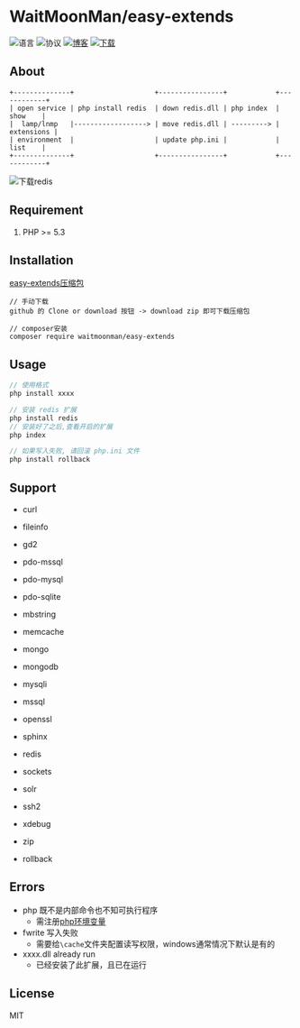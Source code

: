 ﻿# WaitMoonMan/easy-extends
![语言](https://img.shields.io/badge/language-php-green.svg)
![协议](https://img.shields.io/badge/license-MIT-008800.svg)
[![博客](https://img.shields.io/badge/blog-@waitmoonman-blue.svg)](https://waitmoonman.github.io/)
[![下载](https://img.shields.io/badge/download-link-0000aa.svg)](https://github.com/waitmoonman/easy-extends/archive/master.zip)

## About
```
+--------------+                    +----------------+            +------------+
| open service | php install redis  | down redis.dll | php index  |    show    |
|  lamp/lnmp   |------------------> | move redis.dll | ---------> | extensions |
| environment  |                    | update php.ini |            |    list    |
+--------------+                    +----------------+            +------------+
```
![下载redis](http://or2pofbfh.bkt.clouddn.com/github/easy_extends_down_redis.gif)

## Requirement
1. PHP >= 5.3

## Installation
[easy-extends压缩包](https://github.com/waitmoonman/easy-extends/archive/master.zip)
```shell
// 手动下载
github 的 Clone or download 按钮 -> download zip 即可下载压缩包

// composer安装
composer require waitmoonman/easy-extends
```
## Usage
```php
// 使用格式
php install xxxx

// 安装 redis 扩展
php install redis
// 安装好了之后,查看开启的扩展
php index

// 如果写入失败, 请回滚 php.ini 文件
php install rollback
```    
## Support
* curl
* fileinfo
* gd2
* pdo-mssql
* pdo-mysql
* pdo-sqlite
* mbstring
* memcache
* mongo
* mongodb
* mysqli
* mssql
* openssl
* sphinx
* redis
* sockets
* solr
* ssh2
* xdebug
* zip

* rollback
## Errors
* php 既不是内部命令也不知可执行程序
    * 需注册[php环境变量](http://blog.shiguopeng.cn/article/10201.html)
* fwrite 写入失败
    * 需要给`\cache`文件夹配置读写权限，windows通常情况下默认是有的
* xxxx.dll already run
    * 已经安装了此扩展，且已在运行
## License
MIT